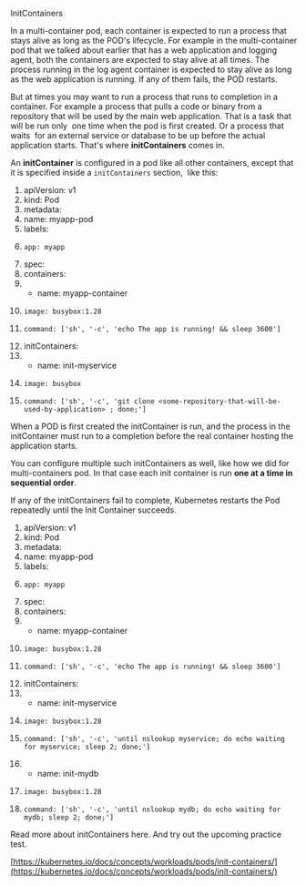 InitContainers

In a multi-container pod, each container is expected to run a process that stays alive as long as the POD's lifecycle. For example in the multi-container pod that we talked about earlier that has a web application and logging agent, both the containers are expected to stay alive at all times. The process running in the log agent container is expected to stay alive as long as the web application is running. If any of them fails, the POD restarts.

  

But at times you may want to run a process that runs to completion in a container. For example a process that pulls a code or binary from a repository that will be used by the main web application. That is a task that will be run only  one time when the pod is first created. Or a process that waits  for an external service or database to be up before the actual application starts. That's where **initContainers** comes in.

  

An **initContainer** is configured in a pod like all other containers, except that it is specified inside a `initContainers` section,  like this:

  

1. apiVersion: v1
2. kind: Pod
3. metadata:
4.   name: myapp-pod
5.   labels:
6.     app: myapp
7. spec:
8.   containers:
9.   - name: myapp-container
10.     image: busybox:1.28
11.     command: ['sh', '-c', 'echo The app is running! && sleep 3600']
12.   initContainers:
13.   - name: init-myservice
14.     image: busybox
15.     command: ['sh', '-c', 'git clone <some-repository-that-will-be-used-by-application> ; done;']

  

When a POD is first created the initContainer is run, and the process in the initContainer must run to a completion before the real container hosting the application starts. 

You can configure multiple such initContainers as well, like how we did for multi-containers pod. In that case each init container is run **one at a time in sequential order**.

If any of the initContainers fail to complete, Kubernetes restarts the Pod repeatedly until the Init Container succeeds.

1. apiVersion: v1
2. kind: Pod
3. metadata:
4.   name: myapp-pod
5.   labels:
6.     app: myapp
7. spec:
8.   containers:
9.   - name: myapp-container
10.     image: busybox:1.28
11.     command: ['sh', '-c', 'echo The app is running! && sleep 3600']
12.   initContainers:
13.   - name: init-myservice
14.     image: busybox:1.28
15.     command: ['sh', '-c', 'until nslookup myservice; do echo waiting for myservice; sleep 2; done;']
16.   - name: init-mydb
17.     image: busybox:1.28
18.     command: ['sh', '-c', 'until nslookup mydb; do echo waiting for mydb; sleep 2; done;']

  

Read more about initContainers here. And try out the upcoming practice test.

[https://kubernetes.io/docs/concepts/workloads/pods/init-containers/](https://kubernetes.io/docs/concepts/workloads/pods/init-containers/)